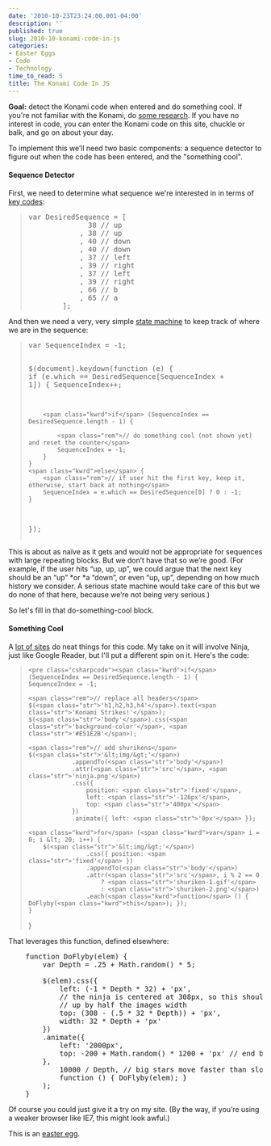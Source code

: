 ```yaml
---
date: '2010-10-23T23:24:00.001-04:00'
description: ''
published: true
slug: 2010-10-konami-code-in-js
categories:
- Easter Eggs
- Code
- Technology
time_to_read: 5
title: The Konami Code In JS
---
```



**Goal:** detect the Konami code when entered and do something cool. If you're not familiar with the Konami, do [some research](http://en.wikipedia.org/wiki/Konami_Code). If you have no interest in code, you can enter the Konami code on this site, chuckle or balk, and go on about your day.

To implement this we’ll need two basic components: a sequence detector to figure out when the code has been entered, and the &quot;something cool&quot;.  <h4>Sequence Detector</h4>

First, we need to determine what sequence we're interested in in terms of [key codes](http://www.quirksmode.org/js/keys.html):
<blockquote>   <pre class="csharpcode"><span class="kwrd">var</span> DesiredSequence = [
              38 <span class="rem">// up</span>
            , 38 <span class="rem">// up</span>
            , 40 <span class="rem">// down</span>
            , 40 <span class="rem">// down</span>
            , 37 <span class="rem">// left</span>
            , 39 <span class="rem">// right</span>
            , 37 <span class="rem">// left</span>
            , 39 <span class="rem">// right</span>
            , 66 <span class="rem">// b</span>
            , 65 <span class="rem">// a</span>
        ];</pre>
</blockquote>


And then we need a very, very simple [state machine](http://en.wikipedia.org/wiki/Finite-state_machine) to keep track of where we are in the sequence:

<blockquote>
  <pre class="csharpcode"><span class="kwrd">var</span> SequenceIndex = -1;

$(document).keydown(<span class="kwrd">function</span> (e) {
    <span class="kwrd">if</span> (e.which == DesiredSequence[SequenceIndex + 1]) {
        SequenceIndex++;

        <span class="kwrd">if</span> (SequenceIndex == DesiredSequence.length - 1) {

            <span class="rem">// do something cool (not shown yet) and reset the counter</span>
            SequenceIndex = -1;
        }
    }
    <span class="kwrd">else</span> {
        <span class="rem">// if user hit the first key, keep it, otherwise, start back at nothing</span>
        SequenceIndex = e.which == DesiredSequence[0] ? 0 : -1;
    }
});</pre>
</blockquote>


This is about as naïve as it gets and would not be appropriate for sequences with large repeating blocks. But we don’t have that so we’re good. (For example, if the user hits “up, up, up”, we could argue that the next key should be an “up” *or *a “down”, or even “up, up”, depending on how much history we consider. A serious state machine would take care of this but we do none of that here, because we’re not being very serious.)


So let's fill in that do-something-cool block.

<h4>Something Cool</h4>


A [lot of sites](http://konamicodesites.com/) do neat things for this code. My take on it will involve Ninja, just like Google Reader, but I'll put a different spin on it. Here's the code:

<blockquote>



    <pre class="csharpcode"><span class="kwrd">if</span> (SequenceIndex == DesiredSequence.length - 1) {
    SequenceIndex = -1;
            
    <span class="rem">// replace all headers</span>
    $(<span class="str">'h1,h2,h3,h4'</span>).text(<span class="str">'Konami Strikes!'</span>);
    $(<span class="str">'body'</span>).css(<span class="str">'background-color'</span>, <span class="str">'#E51E2B'</span>);

    <span class="rem">// add shurikens</span>
    $(<span class="str">'&lt;img/&gt;'</span>)
                .appendTo(<span class="str">'body'</span>)
                .attr(<span class="str">'src'</span>, <span class="str">'ninja.png'</span>)
                .css({
                    position: <span class="str">'fixed'</span>,
                    left: <span class="str">'-126px'</span>,
                    top: <span class="str">'400px'</span>
                })
                .animate({ left: <span class="str">'0px'</span> });

    <span class="kwrd">for</span> (<span class="kwrd">var</span> i = 0; i &lt; 20; i++) {
        $(<span class="str">'&lt;img/&gt;'</span>)
                    .css({ position: <span class="str">'fixed'</span> })
                    .appendTo(<span class="str">'body'</span>)
                    .attr(<span class="str">'src'</span>, i % 2 == 0 
                        ? <span class="str">'shuriken-1.gif'</span> 
                        : <span class="str">'shuriken-2.png'</span>)
                    .each(<span class="kwrd">function</span> () { DoFlyby(<span class="kwrd">this</span>); });
    }
}</pre>
  
</blockquote>


That leverages this function, defined elsewhere:

<pre class="csharpcode">    <span class="kwrd">function</span> DoFlyby(elem) {
        <span class="kwrd">var</span> Depth = .25 + Math.random() * 5;

        $(elem).css({
            left: (-1 * Depth * 32) + <span class="str">'px'</span>,
            <span class="rem">// the ninja is centered at 308px, so this should be offset </span>
            <span class="rem">// up by half the images width</span>
            top: (308 - (.5 * 32 * Depth)) + <span class="str">'px'</span>,
            width: 32 * Depth + <span class="str">'px'</span>
        })
        .animate({
            left: <span class="str">'2000px'</span>,
            top: -200 + Math.random() * 1200 + <span class="str">'px'</span> <span class="rem">// end b/t [10,90]% of the screen</span>
        },
            10000 / Depth, <span class="rem">// big stars move faster than slow stars</span>
            <span class="kwrd">function</span> () { DoFlyby(elem); }
        );
    }</pre>


Of course you could just give it a try on my site. (By the way, if you’re using a weaker browser like IE7, this might look awful.)


This is an [easter egg](http://en.wikipedia.org/wiki/Easter_egg_(media)#Software-based).